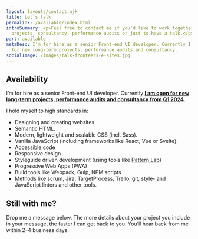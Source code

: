 ```yaml
---
layout: layouts/contact.njk
title: Let’s talk
permalink: /available/index.html
introSummary: <p>Feel free to contact me if you’d like to work together on
  projects, consultancy, performance audits or just to have a talk.</p>
part: available
metaDesc: I’m for hire as a senior Front-end UI developer. Currently I’m open
  for new long-term projects, performance audits and consultancy.
socialImage: /images/talk-fronteers-e-sites.jpg
---
```


## Availability

I’m for hire as a senior Front-end UI developer. Currently **[I am open for new long-term projects, performance audits and consultancy from Q1 2024](#heading-still-with-me)**.

I hold myself to high standards in:

- Designing and creating websites.
- Semantic HTML.
- Modern, lightweight and scalable CSS (incl. Sass).
- Vanilla JavaScript (including frameworks like React, Vue or Svelte).
- Accessible code
- Responsive design
- Styleguide driven development (using tools like [Pattern Lab](https://patternlab.io/))
- Progressive Web Apps (PWA)
- Build tools like Webpack, Gulp, NPM scripts
- Methods like scrum, Jira, TargetProcess, Trello, git, style- and JavaScript linters and other tools.

## Still with me?

Drop me a message below. The more details about your project you include in your message, the faster I can get back to you. You’ll hear back from me within 2–4 business days.
